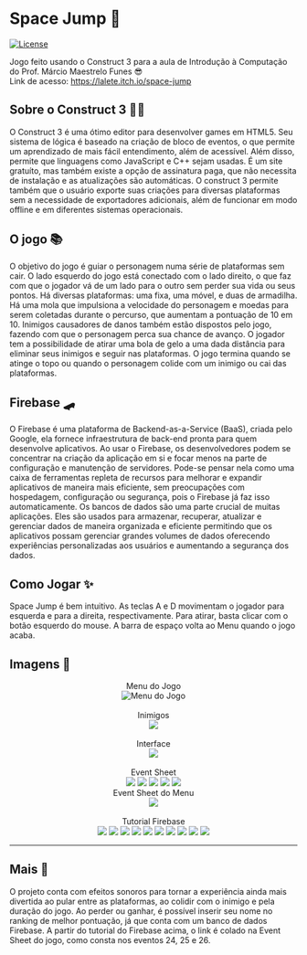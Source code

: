 # Space Jump 🚀

[![License](https://img.shields.io/badge/License-MIT-blue.svg)](LICENSE)

Jogo feito usando o Construct 3 para a aula de Introdução à Computação do Prof. Márcio Maestrelo Funes 😎<br>
Link de acesso: https://lalete.itch.io/space-jump

## Sobre o Construct 3 🙋‍♂️

O Construct 3 é uma ótimo editor para desenvolver games em HTML5. Seu sistema de lógica é baseado na criação de bloco de eventos, o que permite um aprendizado de mais fácil entendimento, além de acessível. Além disso, permite que linguagens como JavaScript e C++ sejam usadas. É um site gratuíto, mas também existe a opção de assinatura paga, que não necessita de instalação e as atualizações são automáticas. O construct 3 permite também que o usuário exporte suas criações para diversas plataformas sem a necessidade de exportadores adicionais, além de funcionar em modo offline e em diferentes sistemas operacionais.  

## O jogo 📚

O objetivo do jogo é guiar o personagem numa série de plataformas sem cair. O lado esquerdo do jogo está conectado com o lado direito, o que faz com que o jogador vá de um lado para o outro sem perder sua vida ou seus pontos. Há diversas plataformas: uma fixa, uma móvel, e duas de armadilha. Há uma mola que impulsiona a velocidade do personagem e moedas para serem coletadas durante o percurso, que aumentam a pontuação de 10 em 10. Inimigos causadores de danos também estão dispostos pelo jogo, fazendo com que o personagem perca sua chance de avanço. O jogador tem a possibilidade de atirar uma bola de gelo a uma dada distância para eliminar seus inimigos e seguir nas plataformas. O jogo termina quando se atinge o topo ou quando o personagem colide com um inimigo ou cai das plataformas.

## Firebase 🛹
O Firebase é uma plataforma de Backend-as-a-Service (BaaS), criada pelo Google, ela fornece infraestrutura de back-end pronta para quem desenvolve aplicativos. Ao usar o Firebase, os desenvolvedores podem se concentrar na criação da aplicação em si e focar menos na parte de configuração e manutenção de servidores. Pode-se pensar nela como uma caixa de ferramentas repleta de recursos para melhorar e expandir aplicativos de maneira mais eficiente, sem preocupações com hospedagem, configuração ou segurança, pois o Firebase já faz isso automaticamente.
Os bancos de dados são uma parte crucial de muitas aplicações. Eles são usados para armazenar, recuperar, atualizar e gerenciar dados de maneira organizada e eficiente permitindo que os aplicativos possam gerenciar grandes volumes de dados oferecendo experiências personalizadas aos usuários e aumentando a segurança dos dados.

## Como Jogar ✨

Space Jump é bem intuitivo. As teclas A e D movimentam o jogador para esquerda e para a direita, respectivamente. Para atirar, basta clicar com o botão esquerdo do mouse. A barra de espaço volta ao Menu quando o jogo acaba.

## Imagens 🚀

<div align = "center">
  Menu do Jogo<br>
  <img alt = "Menu do Jogo" src = "https://github.com/user-attachments/assets/2bc99f30-d587-471f-82bf-1a2eb1af1ccd"><br><br>
  Inimigos<br>
  <img src = "https://github.com/user-attachments/assets/a878ac00-4f7b-4f37-80e2-d83207ad4f13"><br><br>
  Interface<br>
  <img src = "https://github.com/user-attachments/assets/d54acdac-88c0-451d-9f40-3c3af313bee4"><br><br>
  Event Sheet<br>
  <img src = "https://github.com/user-attachments/assets/8ed27ef6-4959-4e76-9a9f-16746e08e793">
  <img src = "https://github.com/user-attachments/assets/189752b3-f18d-4094-82e5-2e102f210b00">
  <img src = "https://github.com/user-attachments/assets/8c796972-ef23-4735-a6e9-7d2e6e0457cf">
  <img src = "https://github.com/user-attachments/assets/6a1a1dfa-2771-4b12-8244-ccd279861aef">
  <img src = "https://github.com/user-attachments/assets/fc11ac21-98f9-43ad-901b-1c496a03d9ab"><br>
  Event Sheet do Menu<br>
  <img src = "https://github.com/user-attachments/assets/88ac8e31-9328-4687-8bda-5bc1f9d8d96d"><br><br>
  Tutorial Firebase<br>
  <img src = "https://github.com/user-attachments/assets/2bd65ee4-71f8-432c-9a3d-8f8e691a4791">
  <img src = "https://github.com/user-attachments/assets/a9cd10c9-c56a-4ac2-81a1-63b69a91eb24">
  <img src = "https://github.com/user-attachments/assets/0ce7330c-4510-436c-a033-8dd05c96f35d">
  <img src = "https://github.com/user-attachments/assets/afbf432e-30f4-47b0-b964-3f9c1d763f54">
  <img src = "https://github.com/user-attachments/assets/cf20b8bd-c4b6-44e9-a4c7-378facc82d8a">
  <img src = "https://github.com/user-attachments/assets/2b8a4b6f-5db2-4f59-b049-b6a4271284cb">
  <img src = "https://github.com/user-attachments/assets/1c2f9a4c-4a4d-48eb-89c9-0b78103a8914">
  <img src = "https://github.com/user-attachments/assets/4ac77df2-440c-478b-83d8-bd58c990ad65">
  <img src = "https://github.com/user-attachments/assets/26a0ac09-b8ce-46aa-a3db-3fb0e6d40e63">
  <img src = "https://github.com/user-attachments/assets/9cc06b45-ea8a-45f9-b4f7-5f0d9939f3a5">
</div>

---

## Mais 🤝

O projeto conta com efeitos sonoros para tornar a experiência ainda mais divertida ao pular entre as plataformas, ao colidir com o inimigo e pela duração do jogo. Ao perder ou ganhar, é possível inserir seu nome no ranking de melhor pontuação, já que conta com um banco de dados Firebase. A partir do tutorial do Firebase acima, o link é colado na Event Sheet do jogo, como consta nos eventos 24, 25 e 26.
